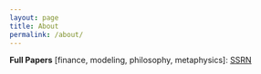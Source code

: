```yaml
---
layout: page
title: About
permalink: /about/
---
```


**Full Papers** [finance, modeling, philosophy, metaphysics]: [SSRN](https://papers.ssrn.com/sol3/cf_dev/AbsByAuth.cfm?per_id=4163481) 
